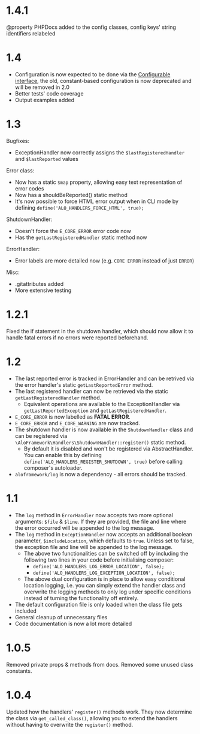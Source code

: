 # 1.4.1 #

@property PHPDocs added to the config classes, config keys' string identifiers relabeled

# 1.4 #

 - Configuration is now expected to be done via the [Configurable interface](https://github.com/aloframework/config),
  the old, constant-based configuration is now deprecated and will be removed in 2.0
 - Better tests' code coverage
 - Output examples added

# 1.3 #

Bugfixes:

 - ExceptionHandler now correctly assigns the `$lastRegisteredHandler` and `$lastReported` values

Error class:

 - Now has a static `$map` property, allowing easy text representation of error codes
 - Now has a shouldBeReported() static method
 - It's now possible to force HTML error output when in CLI mode by defining `define('ALO_HANDLERS_FORCE_HTML', true);`

ShutdownHandler:

 - Doesn't force the `E_CORE_ERROR` error code now
 - Has the `getLastRegisteredHandler` static method now

ErrorHandler:

 - Error labels are more detailed now (e.g. `CORE ERROR` instead of just `ERROR`)

Misc:

 - .gitattributes added
 - More extensive testing

# 1.2.1 #

Fixed the if statement in the shutdown handler, which should now allow it to handle fatal errors if no errors were reported beforehand.

# 1.2 #

 - The last reported error is tracked in ErrorHandler and can be retrived via the error handler's static 
 `getLastReportedError` method.
 - The last registered handler can now be retrieved via the static `getLastRegisteredHandler` method.
	 - Equivalent operations are available to the ExceptionHandler via `getLastReportedException` and `getLastRegisteredHandler`.
 - `E_CORE_ERROR` is now labelled as **FATAL ERROR**.
 - `E_CORE_ERROR` and `E_CORE_WARNING` are now tracked.
 - The shutdown handler is now available in the `ShutdownHandler` class and can be registered via `\AloFramework\Handlers\ShutdownHandler::register()` static method.
	 - By default it is disabled and won't be registered via AbstractHandler. You can enable this by defining `define('ALO_HANDLERS_REGISTER_SHUTDOWN', true)` before calling composer's autoloader.
 - `aloframework/log` is now a dependency - all errors should be tracked.
 

# 1.1 #

 - The `log` method in `ErrorHandler` now accepts two more optional arguments: `$file` & `$line`. If they are provided, the file and line where the error occurred will be appended to the log message.
 - The `log` method in `ExceptionHandler` now accepts an additional boolean parameter, `$includeLocation`, which defaults to `true`. Unless set to false, the exception file and line will be appended to the log message.
	 - The above two functionalities can be switched off by including the following two lines in your code before initialising composer: 
		 - `define('ALO_HANDLERS_LOG_ERROR_LOCATION', false);`
		 - `define('ALO_HANDLERS_LOG_EXCEPTION_LOCATION', false);`
	 - The above dual configuration is in place to allow easy conditional location logging, i.e. you can simply extend the handler class and overwrite the logging methods to only log under specific conditions instead of turning the functionality off entirely.
 - The default configuration file is only loaded when the class file gets included
 - General cleanup of unnecessary files
 - Code documentation is now a lot more detailed

# 1.0.5 #
Removed private props & methods from docs. Removed some unused class constants.

# 1.0.4 #
Updated how the handlers' `register()` methods work. They now determine the class via `get_called_class()`, allowing you to extend the handlers without having to overwrite the `register()` method.
